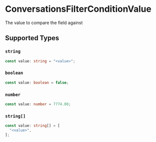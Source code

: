 # ConversationsFilterConditionValue

The value to compare the field against


## Supported Types

### `string`

```typescript
const value: string = "<value>";
```

### `boolean`

```typescript
const value: boolean = false;
```

### `number`

```typescript
const value: number = 7774.08;
```

### `string[]`

```typescript
const value: string[] = [
  "<value>",
];
```

